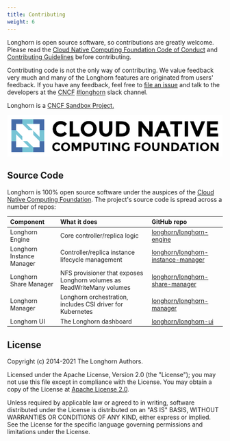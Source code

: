 ```yaml
---
title: Contributing
weight: 6
---
```


Longhorn is open source software, so contributions are greatly welcome. Please read the [Cloud Native Computing Foundation Code of Conduct](https://github.com/cncf/foundation/blob/master/code-of-conduct.md) and [Contributing Guidelines](https://github.com/longhorn/longhorn/blob/master/CONTRIBUTING.md) before contributing.

Contributing code is not the only way of contributing. We value feedback very much and many of the Longhorn features are originated from users' feedback. If you have any feedback, feel free to [file an issue](https://github.com/longhorn/longhorn/issues/new/choose) and talk to the developers at the [CNCF](https://slack.cncf.io/) [#longhorn](https://cloud-native.slack.com/messages/longhorn) slack channel.

Longhorn is a [CNCF Sandbox Project.](https://www.cncf.io/sandbox-projects/)

![Longhorn is a CNCF Sandbox Project](https://raw.githubusercontent.com/cncf/artwork/master/other/cncf/horizontal/color/cncf-color.svg)

## Source Code

Longhorn is 100% open source software under the auspices of the [Cloud Native Computing Foundation](https://cncf.io). The project's source code is spread across a number of repos:

| Component                 | What it does                                                           | GitHub repo                                                                                 |
| :------------------------ | :--------------------------------------------------------------------- | :------------------------------------------------------------------------------------------ |
| Longhorn Engine           | Core controller/replica logic                                          | [longhorn/longhorn-engine](https://github.com/longhorn/longhorn-engine)                     |
| Longhorn Instance Manager | Controller/replica instance lifecycle management                       | [longhorn/longhorn-instance-manager](https://github.com/longhorn/longhorn-instance-manager) |
| Longhorn Share Manager    | NFS provisioner that exposes Longhorn volumes as ReadWriteMany volumes | [longhorn/longhorn-share-manager](https://github.com/longhorn/longhorn-share-manager)       |
| Longhorn Manager          | Longhorn orchestration, includes CSI driver for Kubernetes             | [longhorn/longhorn-manager](https://github.com/longhorn/longhorn-manager)                   |
| Longhorn UI               | The Longhorn dashboard                                                 | [longhorn/longhorn-ui](https://github.com/longhorn/longhorn-ui)                             |


## License

Copyright (c) 2014-2021 The Longhorn Authors.

Licensed under the Apache License, Version 2.0 (the "License"); you may not use this file except in compliance with the License. You may obtain a copy of the License at [Apache License 2.0](http://www.apache.org/licenses/LICENSE-2.0).

Unless required by applicable law or agreed to in writing, software distributed under the License is distributed on an "AS IS" BASIS, WITHOUT WARRANTIES OR CONDITIONS OF ANY KIND, either express or implied. See the License for the specific language governing permissions and limitations under the License.
